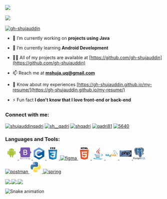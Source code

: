 <p width=100%><img
    src="https://capsule-render.vercel.app/api?type=waving&color=gradient&customColorList=0,2,2,5,30&&height=300&section=header&text=Hey,%20I'm%20Shujauddin%20Qadri!%20👋&animation=fadeIn&fontSize=50&desc=Learning%20Android%20Development&fontAlignY=40" />
</p>
<p align="left"><img
    src="https://visitor-badge-reloaded.herokuapp.com/badge?&page_id=gh-shujauddin&text=Visits&style=for-the-badge&logo=github" />
</p>


<p align="left"> <a href="https://github.com/ryo-ma/github-profile-trophy"><img
      src="https://github-profile-trophy.vercel.app/?username=gh-shujauddin" alt="gh-shujauddin" /></a> </p>

- 🔭 I’m currently working on **projects using Java**

- 🌱 I’m currently learning **Android Development**

- 👨‍💻 All of my projects are available at [https://github.com/gh-shujauddin](https://github.com/gh-shujauddin)

- 📫 Reach me at **mshuja.uq@gmail.com**

- 📄 Know about my experiences [https://gh-shujauddin.github.io/my-resume/](https://gh-shujauddin.github.io/my-resume/)

- ⚡ Fun fact **I don't know that I love front-end or back-end**

<h3 align="left">Connect with me:</h3>
<p align="left">
  <a href="https://codepen.io/shujauddinqadri" target="blank"><img align="center"
      src="https://raw.githubusercontent.com/rahuldkjain/github-profile-readme-generator/master/src/images/icons/Social/codepen.svg"
      alt="shujauddinqadri" height="30" width="40" /></a>
  <a href="https://twitter.com/sh__qadri" target="blank"><img align="center"
      src="https://raw.githubusercontent.com/rahuldkjain/github-profile-readme-generator/master/src/images/icons/Social/twitter.svg"
      alt="sh__qadri" height="30" width="40" /></a>
  <a href="https://linkedin.com/in/shqadri" target="blank"><img align="center"
      src="https://raw.githubusercontent.com/rahuldkjain/github-profile-readme-generator/master/src/images/icons/Social/linked-in-alt.svg"
      alt="shqadri" height="30" width="40" /></a>
  <a href="https://www.leetcode.com/qadri81" target="blank"><img align="center"
      src="https://raw.githubusercontent.com/rahuldkjain/github-profile-readme-generator/master/src/images/icons/Social/leet-code.svg"
      alt="qadri81" height="30" width="40" /></a>
  <a href="https://discord.gg/5640" target="blank"><img align="center"
      src="https://raw.githubusercontent.com/rahuldkjain/github-profile-readme-generator/master/src/images/icons/Social/discord.svg"
      alt="5640" height="30" width="40" /></a>
</p>

<h3 align="left">Languages and Tools:</h3>
<p align="left"> <a href="https://developer.android.com" target="_blank" rel="noreferrer"> <img
      src="https://raw.githubusercontent.com/devicons/devicon/master/icons/android/android-original-wordmark.svg"
      alt="android" width="40" height="40" /> </a> <a href="https://getbootstrap.com" target="_blank" rel="noreferrer">
    <img src="https://raw.githubusercontent.com/devicons/devicon/master/icons/bootstrap/bootstrap-plain-wordmark.svg"
      alt="bootstrap" width="40" height="40" /> </a> <a href="https://www.cprogramming.com/" target="_blank"
    rel="noreferrer"> <img src="https://raw.githubusercontent.com/devicons/devicon/master/icons/c/c-original.svg"
      alt="c" width="40" height="40" /> </a> <a href="https://www.w3schools.com/css/" target="_blank" rel="noreferrer">
    <img src="https://raw.githubusercontent.com/devicons/devicon/master/icons/css3/css3-original-wordmark.svg"
      alt="css3" width="40" height="40" /> </a> <a href="https://www.figma.com/" target="_blank" rel="noreferrer"> <img
      src="https://www.vectorlogo.zone/logos/figma/figma-icon.svg" alt="figma" width="40" height="40" /> </a> <a
    href="https://www.w3.org/html/" target="_blank" rel="noreferrer"> <img
      src="https://raw.githubusercontent.com/devicons/devicon/master/icons/html5/html5-original-wordmark.svg"
      alt="html5" width="40" height="40" /> </a> <a href="https://www.java.com" target="_blank" rel="noreferrer"> <img
      src="https://raw.githubusercontent.com/devicons/devicon/master/icons/java/java-original.svg" alt="java" width="40"
      height="40" /> </a> <a href="https://www.mysql.com/" target="_blank" rel="noreferrer"> <img
      src="https://raw.githubusercontent.com/devicons/devicon/master/icons/mysql/mysql-original-wordmark.svg"
      alt="mysql" width="40" height="40" /> </a> <a href="https://www.php.net" target="_blank" rel="noreferrer"> <img
      src="https://raw.githubusercontent.com/devicons/devicon/master/icons/php/php-original.svg" alt="php" width="40"
      height="40" /> </a> <a href="https://www.postgresql.org" target="_blank" rel="noreferrer"> <img
      src="https://raw.githubusercontent.com/devicons/devicon/master/icons/postgresql/postgresql-original-wordmark.svg"
      alt="postgresql" width="40" height="40" /> </a> <a href="https://postman.com" target="_blank" rel="noreferrer">
    <img src="https://www.vectorlogo.zone/logos/getpostman/getpostman-icon.svg" alt="postman" width="40" height="40" />
  </a> <a href="https://www.python.org" target="_blank" rel="noreferrer"> <img
      src="https://raw.githubusercontent.com/devicons/devicon/master/icons/python/python-original.svg" alt="python"
      width="40" height="40" /> </a> <a href="https://spring.io/" target="_blank" rel="noreferrer"> <img
      src="https://www.vectorlogo.zone/logos/springio/springio-icon.svg" alt="spring" width="40" height="40" /> </a>
</p>


<!-- <a href="https://github.com/gh-shujauddin/github-readme-stats">
  <img align="center" src="https://github-readme-stats.vercel.app/api/wakatime?username=gh-shujauddin" />
</a> -->

<a href="https://github.com/gh-shujauddin/github-readme-stats">
  <img align="center"
    src="https://github-readme-stats.vercel.app/api?username=gh-shujauddin&show_icons=true&theme=dark&show_icons=true&hide_border=true" />
</a>
<a href="https://git.io/streak-stats">
  <img align="center" src="https://streak-stats.demolab.com?user=gh-shujauddin&theme=dark&hide_border=true" />
</a>
<a href="https://github.com/gh-shujauddin/github-readme-stats">
  <img align="center" src="https://github-readme-stats.vercel.app/api/top-langs/?username=gh-shujauddin" />
</a>

![Snake animation](https://github.com/thepiyushmalhotra/thepiyushmalhotra/blob/output/github-contribution-grid-snake.svg)
